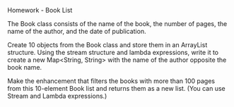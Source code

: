Homework - Book List


The Book class consists of the name of the book, the number of pages, the name of the author, and the date of publication.

Create 10 objects from the Book class and store them in an ArrayList structure. Using the stream structure and lambda expressions, write it to create a new Map<String, String> with the name of the author opposite the book name.


Make the enhancement that filters the books with more than 100 pages from this 10-element Book list and returns them as a new list. (You can use Stream and Lambda expressions.)

